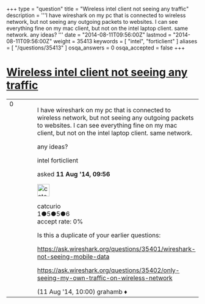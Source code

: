 +++
type = "question"
title = "Wireless intel client not seeing any traffic"
description = '''I have wireshark on my pc that is connected to wireless network, but not seeing any outgoing packets to websites. I can see everything fine on my mac client, but not on the intel laptop client. same network.  any ideas? '''
date = "2014-08-11T09:56:00Z"
lastmod = "2014-08-11T09:56:00Z"
weight = 35413
keywords = [ "intel", "forticlient" ]
aliases = [ "/questions/35413" ]
osqa_answers = 0
osqa_accepted = false
+++

<div class="headNormal">

# [Wireless intel client not seeing any traffic](/questions/35413/wireless-intel-client-not-seeing-any-traffic)

</div>

<div id="main-body">

<div id="askform">

<table id="question-table" style="width:100%;"><colgroup><col style="width: 50%" /><col style="width: 50%" /></colgroup><tbody><tr class="odd"><td style="width: 30px; vertical-align: top"><div class="vote-buttons"><div id="post-35413-score" class="post-score" title="current number of votes">0</div><div id="favorite-count" class="favorite-count"></div></div></td><td><div id="item-right"><div class="question-body"><p>I have wireshark on my pc that is connected to wireless network, but not seeing any outgoing packets to websites. I can see everything fine on my mac client, but not on the intel laptop client. same network.<br />
</p><p>any ideas?</p></div><div id="question-tags" class="tags-container tags">intel forticlient</div><div id="question-controls" class="post-controls"></div><div class="post-update-info-container"><div class="post-update-info post-update-info-user"><p>asked <strong>11 Aug '14, 09:56</strong></p><img src="https://secure.gravatar.com/avatar/14e8ff606c6f737f476604034a184baa?s=32&amp;d=identicon&amp;r=g" class="gravatar" width="32" height="32" alt="catcurio&#39;s gravatar image" /><p>catcurio<br />
<span class="score" title="1 reputation points">1</span><span title="5 badges"><span class="badge1">●</span><span class="badgecount">5</span></span><span title="5 badges"><span class="silver">●</span><span class="badgecount">5</span></span><span title="6 badges"><span class="bronze">●</span><span class="badgecount">6</span></span><br />
<span class="accept_rate" title="Rate of the user&#39;s accepted answers">accept rate:</span> <span title="catcurio has no accepted answers">0%</span> </br></p></div></div><div id="comments-container-35413" class="comments-container"><span id="35414"></span><div id="comment-35414" class="comment"><div id="post-35414-score" class="comment-score"></div><div class="comment-text"><p>Is this a duplicate of your earlier questions:</p><p><a href="https://ask.wireshark.org/questions/35401/wireshark-not-seeing-mobile-data">https://ask.wireshark.org/questions/35401/wireshark-not-seeing-mobile-data</a></p><p><a href="https://ask.wireshark.org/questions/35402/only-seeing-my-own-traffic-on-wireless-network">https://ask.wireshark.org/questions/35402/only-seeing-my-own-traffic-on-wireless-network</a></p></div><div id="comment-35414-info" class="comment-info"><span class="comment-age">(11 Aug '14, 10:00)</span> grahamb ♦</div></div></div><div id="comment-tools-35413" class="comment-tools"></div><div class="clear"></div><div id="comment-35413-form-container" class="comment-form-container"></div><div class="clear"></div></div></td></tr></tbody></table>

</div>

</div>

